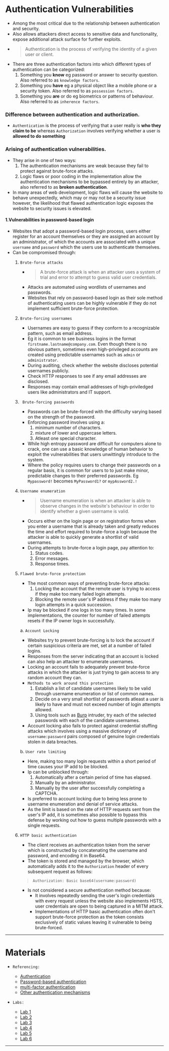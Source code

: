 # Authentication Vulnerabilities



- Among the most critical due to the relationship between authentication and security.
- Also allows attackers direct access to sensitive data and functionality, expose additional attack surface for further exploits.
- > Authentication is the process of verifying the identity of a given user or client.
- There are three authentication factors into which different types of authentication can be categorized:
    1. Something you **know** eg password or answer to security question. Also referred to as ```knowledge factors```.
    2. Something you **have** eg a physical object like a mobile phone or a security token. Also referred to as ```possession factors```.
    3. Something you **are** or do eg biometrics or patterns of behaviour. Also referred to as ```inherence factors```.
    
 ### Difference between authentication and authorization.
 - ```Authentication``` is the process of verifying that a user really is **who they claim to be** whereas ```Authorization``` involves verifying whether a user is **allowed to do something**
 
### Arising of authentication vulnerabilities.
- They arise in one of two ways:
    1. The authentication mechanisms are weak because they fail to protect against brute-force attacks.
    2. Logic flaws or poor coding in the implementation allow the authentication mechanisms to be bypassed entirely by an attacker, also referred to as **broken authentication**.
- In many areas of web development, logic flaws will cause the website to behave unexpectedly, which may or may not be a security issue however, the likelihood that flawed authentication logic exposes the website to security issues is elevated.

#### 1.Vulnerabilities in password-based login
- Websites that adopt a password-based login process, users either register for an account themselves or they are assigned an account by an administrator, of which the accounts are associated with a unique ```username``` and ```password``` which the users use to authenticate themselves.
- Can be compromised through:
   1. ```Brute-force attacks```
      - > A brute-force attack is when an attacker uses a system of trial and error to attempt to guess valid user credentials.
      - Attacks are automated using wordlists of usernames and passwords.
      - Websites that rely on password-based login as their sole method of authenticating users can be highly vulnerable if they do not implement sufficient brute-force protection.
        
   2.  ```Brute-forcing usernames```
        - Usernames are easy to guess if they conform to a recognizable pattern, such as email address.
        - Eg it is common to see business logins in the format ```firstname.lastname@company.com```. Even though there is no obvious pattern, sometimes even high-privileged accounts are created using predictable usernames such as ```admin``` or ```administrator```.
        - During auditing, check whether the website discloses potential usernames publicly.
        - Check HTTP responses to see if any email addresses are disclosed.
        - Responses may contain email addresses of high-priviledged users like administrators and IT support.
    
   3. ``` Brute-forcing passwords```
        - Passwords can be brute-forced with the difficulty varying based on the strength of the password.
        - Enforcing password involves using a:
          1. minimum number of characters.
          2. mixture of lower and uppercase letters.
          3. Atleast one special character.
        - While high entropy password are difficult for computers alone to crack, one can use a basic knowledge of human behavior to exploit the vulnerabilities that users unwittingly introduce to the system.
        - Where the policy requires users to change their passwords on a regular basis, it is common for users to to just make minor, predictable changes to their preferred passwords. Eg ```Mypassword!``` becomes ```MyPassword1?``` or ```mypAssword2.!```
        
    4. ```Username enumeration```
        - > Username enumeration is when an attacker is able to observe changes in the website's behaviour in order to identify whether a given username is valid.
        - Occurs either on the login page or on registration forms when you enter a username that is already taken and greatly reduces the time and effort required to brute-force a login because the attacker is able to quickly generate a shortlist of valid usernames.
        - During attempts to brute-force a login page, pay attention to:
          1. Status codes.
          2. Error messages.
          3. Response times.
            
    5. ```Flawed brute-force protection```
        - The most common ways of preventing brute-force attacks:
          1. Locking the account that the remote user is trying to access if they make too many failed login attempts.
          2. Blocking the remote user's IP address if they make too many login attempts in a quick succession.
        - Ip may be blocked if one logs in too many times. In some implementations, the counter for number of failed attempts resets if the IP owner logs in successfully.
        
        a. ``` Account Locking ```
          - Websites try to prevent brute-forcing is to lock the account if certain suspicious criteria are met, set at a number of failed logins.
          - Responses from the server indicating that an account is locked can also help an attacker to enumerate usernames.
          - Locking an account fails to adequately prevent brute-force attacks in which the attacker is just trying to gain access to any random account they can.
          - ```Methods to work around this protection```
              1. Establish a list of candidate usernames likely to be valid through username enumeration or list of common names.
              2. Decide on a very small shortlist of passwords atleast a user is likely to have and must not exceed number of login attempts allowed.
              3. Using tools such as [Burp](https://portswigger.net/burp) intruder, try each of the selected passwords with each of the candidate usernames.
          - Account locking also fails to protect against credential stuffing attacks which involves using a massive dictionary of ```username:password``` pairs composed of genuine login credentials stolen in data breaches.
        
        b. ``` User rate limiting ```
          - Here, making too many login requests within a short period of time causes your IP add to be blocked.
          - Ip can be unblocked through:
            1. Automatically after a certain period of time has elapsed.
            2. Manually by an administrator.
            3. Manually by the user after successfully completing a CAPTCHA.
         - Is preferred to account locking due to being less prone to username enumeration and denial of service attacks.
         - As the limit is based on the rate of HTTP requests sent from the user's IP add, it is sometimes also possible to bypass this defense by working out how to guess multiple passwords with a single requests.
    
    6. ```HTTP basic authentication```
        - The client receives an authentication token from the server which is constructed by concatenating the username and password, and encoding it in Base64.
        - The token is stored and managed by the browser, which automatically adds it to the ```Authorization``` header of every subsequent request as follows:
        > ```Authorization: Basic base64(username:password)```
        - Is not considered a secure authentication method because:
            - It involves repeatedly  sending the user's login credentials with every request unless the website also implements HSTS, user credentials are open to being captured in a MITM attack.
            - Implementations of HTTP basic authentication often don't support brute-force protection as the token consists exclusively of static values leaving it vulnerable to being brute-forced.

----------------------------------------------------------------
# Materials
- ``Referencing:``
  - [Authentication](https://portswigger.net/web-security/authentication)
  - [Password-based authentication](https://portswigger.net/web-security/authentication/password-based)
  - [multi-factor authentication](https://portswigger.net/web-security/authentication/multi-factor)
  - [Other authentication mechanisms](https://portswigger.net/web-security/authentication/other-mechanisms)
    
- ``Labs:``
  - [Lab 1](https://portswigger.net/web-security/authentication/password-based/lab-username-enumeration-via-different-responses)
  - [Lab 2](https://portswigger.net/web-security/authentication/password-based/lab-username-enumeration-via-subtly-different-responses)
  - [Lab 3](https://portswigger.net/web-security/authentication/password-based/lab-username-enumeration-via-response-timing)
  - [Lab 4](https://portswigger.net/web-security/authentication/password-based/lab-broken-bruteforce-protection-ip-block)
  - [Lab 5](https://portswigger.net/web-security/authentication/password-based/lab-username-enumeration-via-account-lock)
  - [Lab 6](https://portswigger.net/web-security/authentication/password-based/lab-broken-brute-force-protection-multiple-credentials-per-request)

---------------------------------------------------------------
